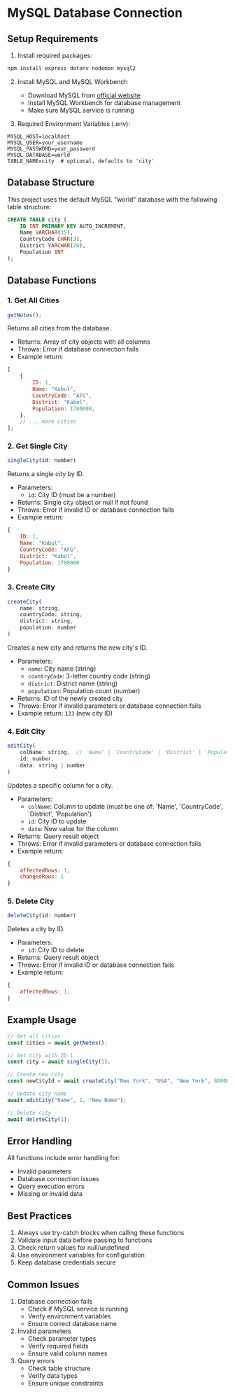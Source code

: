 # MySQL Database Connection

## Setup Requirements

1. Install required packages:

```bash
npm install express dotenv nodemon mysql2
```

2. Install MySQL and MySQL Workbench

    - Download MySQL from [official website](https://dev.mysql.com/downloads/)
    - Install MySQL Workbench for database management
    - Make sure MySQL service is running

3. Required Environment Variables (.env):

```env
MYSQL_HOST=localhost
MYSQL_USER=your_username
MYSQL_PASSWORD=your_password
MYSQL_DATABASE=world
TABLE_NAME=city  # optional, defaults to 'city'
```

## Database Structure

This project uses the default MySQL "world" database with the following table structure:

```sql
CREATE TABLE city (
    ID INT PRIMARY KEY AUTO_INCREMENT,
    Name VARCHAR(35),
    CountryCode CHAR(3),
    District VARCHAR(20),
    Population INT
);
```

## Database Functions

### 1. Get All Cities

```javascript
getNotes();
```

Returns all cities from the database.

-   Returns: Array of city objects with all columns
-   Throws: Error if database connection fails
-   Example return:

```javascript
[
    {
        ID: 1,
        Name: "Kabul",
        CountryCode: "AFG",
        District: "Kabol",
        Population: 1780000,
    },
    // ... more cities
];
```

### 2. Get Single City

```javascript
singleCity(id: number)
```

Returns a single city by ID.

-   Parameters:
    -   `id`: City ID (must be a number)
-   Returns: Single city object or null if not found
-   Throws: Error if invalid ID or database connection fails
-   Example return:

```javascript
{
    ID: 1,
    Name: "Kabul",
    CountryCode: "AFG",
    District: "Kabol",
    Population: 1780000
}
```

### 3. Create City

```javascript
createCity(
    name: string,
    countryCode: string,
    district: string,
    population: number
)
```

Creates a new city and returns the new city's ID.

-   Parameters:
    -   `name`: City name (string)
    -   `countryCode`: 3-letter country code (string)
    -   `district`: District name (string)
    -   `population`: Population count (number)
-   Returns: ID of the newly created city
-   Throws: Error if invalid parameters or database connection fails
-   Example return: `123` (new city ID)

### 4. Edit City

```javascript
editCity(
    colName: string,  // 'Name' | 'CountryCode' | 'District' | 'Population'
    id: number,
    data: string | number
)
```

Updates a specific column for a city.

-   Parameters:
    -   `colName`: Column to update (must be one of: 'Name', 'CountryCode', 'District', 'Population')
    -   `id`: City ID to update
    -   `data`: New value for the column
-   Returns: Query result object
-   Throws: Error if invalid parameters or database connection fails
-   Example return:

```javascript
{
    affectedRows: 1,
    changedRows: 1
}
```

### 5. Delete City

```javascript
deleteCity(id: number)
```

Deletes a city by ID.

-   Parameters:
    -   `id`: City ID to delete
-   Returns: Query result object
-   Throws: Error if invalid ID or database connection fails
-   Example return:

```javascript
{
    affectedRows: 1;
}
```

## Example Usage

```javascript
// Get all cities
const cities = await getNotes();

// Get city with ID 1
const city = await singleCity(1);

// Create new city
const newCityId = await createCity("New York", "USA", "New York", 8000000);

// Update city name
await editCity("Name", 1, "New Name");

// Delete city
await deleteCity(1);
```

## Error Handling

All functions include error handling for:

-   Invalid parameters
-   Database connection issues
-   Query execution errors
-   Missing or invalid data

## Best Practices

1. Always use try-catch blocks when calling these functions
2. Validate input data before passing to functions
3. Check return values for null/undefined
4. Use environment variables for configuration
5. Keep database credentials secure

## Common Issues

1. Database connection fails
    - Check if MySQL service is running
    - Verify environment variables
    - Ensure correct database name
2. Invalid parameters
    - Check parameter types
    - Verify required fields
    - Ensure valid column names
3. Query errors
    - Check table structure
    - Verify data types
    - Ensure unique constraints

